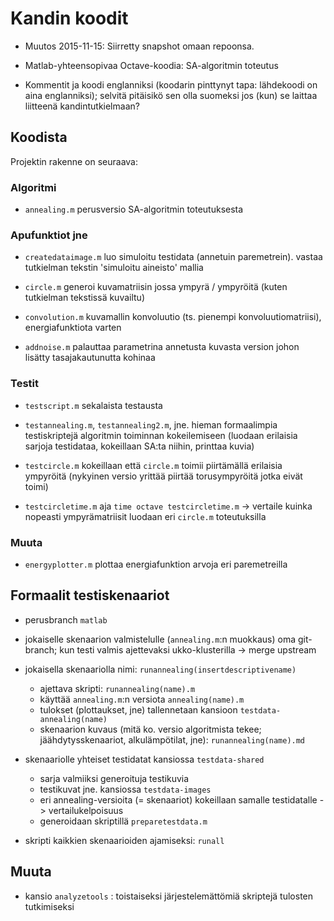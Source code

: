 # Kandin koodit

* Muutos 2015-11-15: Siirretty snapshot omaan repoonsa.

* Matlab-yhteensopivaa Octave-koodia: SA-algoritmin toteutus

* Kommentit ja koodi englanniksi (koodarin pinttynyt tapa: lähdekoodi on aina
englanniksi); selvitä pitäisikö sen olla suomeksi jos (kun) se laittaa
liitteenä kandintutkielmaan?

## Koodista

Projektin rakenne on seuraava:

### Algoritmi

* `annealing.m` perusversio SA-algoritmin toteutuksesta

### Apufunktiot jne

* `createdataimage.m` luo simuloitu testidata (annetuin paremetrein). vastaa
tutkielman tekstin 'simuloitu aineisto' mallia

* `circle.m` generoi kuvamatriisin jossa ympyrä / ympyröitä (kuten tutkielman
tekstissä kuvailtu)

* `convolution.m` kuvamallin konvoluutio (ts. pienempi konvoluutiomatriisi),
energiafunktiota varten

* `addnoise.m` palauttaa parametrina annetusta kuvasta version johon lisätty
tasajakautunutta kohinaa

### Testit

* `testscript.m` sekalaista testausta

* `testannealing.m`, `testannealing2.m`, jne. hieman formaalimpia
testiskriptejä algoritmin toiminnan kokeilemiseen (luodaan erilaisia sarjoja
testidataa, kokeillaan SA:ta niihin, printtaa kuvia)

* `testcircle.m` kokeillaan että `circle.m` toimii piirtämällä erilaisia
ympyröitä (nykyinen versio yrittää piirtää torusympyröitä jotka eivät toimi)

* `testcircletime.m` aja `time octave testcircletime.m` -> vertaile kuinka
nopeasti ympyrämatriisit luodaan eri `circle.m` toteutuksilla

### Muuta

* `energyplotter.m` plottaa energiafunktion arvoja eri paremetreilla

## Formaalit testiskenaariot

* perusbranch `matlab`

* jokaiselle skenaarion valmistelulle (`annealing.m`:n muokkaus) oma
git-branch; kun testi valmis ajettevaksi ukko-klusterilla -> merge upstream

* jokaisella skenaariolla nimi: `runannealing(insertdescriptivename)`
    * ajettava skripti: `runannealing(name).m`
    * käyttää `annealing.m`:n versiota `annealing(name).m`
    * tulokset (plottaukset, jne) tallennetaan kansioon `testdata-annealing(name)`
    * skenaarion kuvaus (mitä ko. versio algoritmista tekee;
    jäähdytysskenaariot, alkulämpötilat, jne): `runannealing(name).md`

* skenaariolle yhteiset testidatat kansiossa `testdata-shared`
    * sarja valmiiksi generoituja testikuvia
    * testikuvat jne. kansiossa `testdata-images`
    * eri annealing-versioita (= skenaariot) kokeillaan samalle testidatalle ->
    vertailukelpoisuus
    * generoidaan skriptillä `preparetestdata.m`

* skripti kaikkien skenaarioiden ajamiseksi: `runall`

## Muuta

* kansio `analyzetools` : toistaiseksi järjestelemättömiä skriptejä tulosten tutkimiseksi

